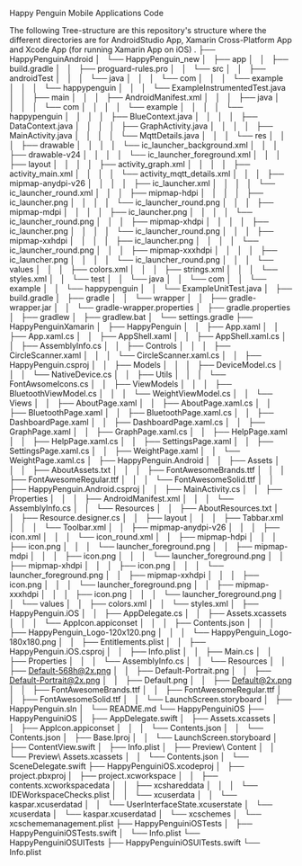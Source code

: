 Happy Penguin Mobile Applications Code

The following Tree-structure are this repository's structure where the different directories are for AndroidStudio App, Xamarin Cross-Platform App and Xcode App (for running Xamarin App on iOS)
.
├── HappyPenguinAndroid
│   └── HappyPenguin_new
│       ├── app
│       │   ├── build.gradle
│       │   ├── proguard-rules.pro
│       │   └── src
│       │       ├── androidTest
│       │       │   └── java
│       │       │       └── com
│       │       │           └── example
│       │       │               └── happypenguin
│       │       │                   └── ExampleInstrumentedTest.java
│       │       ├── main
│       │       │   ├── AndroidManifest.xml
│       │       │   ├── java
│       │       │   │   └── com
│       │       │   │       └── example
│       │       │   │           └── happypenguin
│       │       │   │               ├── BlueContext.java
│       │       │   │               ├── DataContext.java
│       │       │   │               ├── GraphActivity.java
│       │       │   │               ├── MainActivity.java
│       │       │   │               └── MqttDetails.java
│       │       │   └── res
│       │       │       ├── drawable
│       │       │       │   └── ic_launcher_background.xml
│       │       │       ├── drawable-v24
│       │       │       │   └── ic_launcher_foreground.xml
│       │       │       ├── layout
│       │       │       │   ├── activity_graph.xml
│       │       │       │   ├── activity_main.xml
│       │       │       │   └── activity_mqtt_details.xml
│       │       │       ├── mipmap-anydpi-v26
│       │       │       │   ├── ic_launcher.xml
│       │       │       │   └── ic_launcher_round.xml
│       │       │       ├── mipmap-hdpi
│       │       │       │   ├── ic_launcher.png
│       │       │       │   └── ic_launcher_round.png
│       │       │       ├── mipmap-mdpi
│       │       │       │   ├── ic_launcher.png
│       │       │       │   └── ic_launcher_round.png
│       │       │       ├── mipmap-xhdpi
│       │       │       │   ├── ic_launcher.png
│       │       │       │   └── ic_launcher_round.png
│       │       │       ├── mipmap-xxhdpi
│       │       │       │   ├── ic_launcher.png
│       │       │       │   └── ic_launcher_round.png
│       │       │       ├── mipmap-xxxhdpi
│       │       │       │   ├── ic_launcher.png
│       │       │       │   └── ic_launcher_round.png
│       │       │       └── values
│       │       │           ├── colors.xml
│       │       │           ├── strings.xml
│       │       │           └── styles.xml
│       │       └── test
│       │           └── java
│       │               └── com
│       │                   └── example
│       │                       └── happypenguin
│       │                           └── ExampleUnitTest.java
│       ├── build.gradle
│       ├── gradle
│       │   └── wrapper
│       │       ├── gradle-wrapper.jar
│       │       └── gradle-wrapper.properties
│       ├── gradle.properties
│       ├── gradlew
│       ├── gradlew.bat
│       └── settings.gradle
├── HappyPenguinXamarin
│   ├── HappyPenguin
│   │   ├── App.xaml
│   │   ├── App.xaml.cs
│   │   ├── AppShell.xaml
│   │   ├── AppShell.xaml.cs
│   │   ├── AssemblyInfo.cs
│   │   ├── Controls
│   │   │   ├── CircleScanner.xaml
│   │   │   └── CircleScanner.xaml.cs
│   │   ├── HappyPenguin.csproj
│   │   ├── Models
│   │   │   ├── DeviceModel.cs
│   │   │   └── NativeDevice.cs
│   │   ├── Utils
│   │   │   └── FontAwsomeIcons.cs
│   │   ├── ViewModels
│   │   │   ├── BluetoothViewModel.cs
│   │   │   └── WeightViewModel.cs
│   │   └── Views
│   │       ├── AboutPage.xaml
│   │       ├── AboutPage.xaml.cs
│   │       ├── BluetoothPage.xaml
│   │       ├── BluetoothPage.xaml.cs
│   │       ├── DashboardPage.xaml
│   │       ├── DashboardPage.xaml.cs
│   │       ├── GraphPage.xaml
│   │       ├── GraphPage.xaml.cs
│   │       ├── HelpPage.xaml
│   │       ├── HelpPage.xaml.cs
│   │       ├── SettingsPage.xaml
│   │       ├── SettingsPage.xaml.cs
│   │       ├── WeightPage.xaml
│   │       └── WeightPage.xaml.cs
│   ├── HappyPenguin.Android
│   │   ├── Assets
│   │   │   ├── AboutAssets.txt
│   │   │   ├── FontAwesomeBrands.ttf
│   │   │   ├── FontAwesomeRegular.ttf
│   │   │   └── FontAwesomeSolid.ttf
│   │   ├── HappyPenguin.Android.csproj
│   │   ├── MainActivity.cs
│   │   ├── Properties
│   │   │   ├── AndroidManifest.xml
│   │   │   └── AssemblyInfo.cs
│   │   └── Resources
│   │       ├── AboutResources.txt
│   │       ├── Resource.designer.cs
│   │       ├── layout
│   │       │   ├── Tabbar.xml
│   │       │   └── Toolbar.xml
│   │       ├── mipmap-anydpi-v26
│   │       │   ├── icon.xml
│   │       │   └── icon_round.xml
│   │       ├── mipmap-hdpi
│   │       │   ├── icon.png
│   │       │   └── launcher_foreground.png
│   │       ├── mipmap-mdpi
│   │       │   ├── icon.png
│   │       │   └── launcher_foreground.png
│   │       ├── mipmap-xhdpi
│   │       │   ├── icon.png
│   │       │   └── launcher_foreground.png
│   │       ├── mipmap-xxhdpi
│   │       │   ├── icon.png
│   │       │   └── launcher_foreground.png
│   │       ├── mipmap-xxxhdpi
│   │       │   ├── icon.png
│   │       │   └── launcher_foreground.png
│   │       └── values
│   │           ├── colors.xml
│   │           └── styles.xml
│   ├── HappyPenguin.iOS
│   │   ├── AppDelegate.cs
│   │   ├── Assets.xcassets
│   │   │   └── AppIcon.appiconset
│   │   │       ├── Contents.json
│   │   │       ├── HappyPenguin_Logo-120x120.png
│   │   │       └── HappyPenguin_Logo-180x180.png
│   │   ├── Entitlements.plist
│   │   ├── HappyPenguin.iOS.csproj
│   │   ├── Info.plist
│   │   ├── Main.cs
│   │   ├── Properties
│   │   │   └── AssemblyInfo.cs
│   │   └── Resources
│   │       ├── Default-568h@2x.png
│   │       ├── Default-Portrait.png
│   │       ├── Default-Portrait@2x.png
│   │       ├── Default.png
│   │       ├── Default@2x.png
│   │       ├── FontAwesomeBrands.ttf
│   │       ├── FontAwesomeRegular.ttf
│   │       ├── FontAwesomeSolid.ttf
│   │       └── LaunchScreen.storyboard
│   ├── HappyPenguin.sln
│   └── README.md
└── HappyPenguiniOS
    ├── HappyPenguiniOS
    │   ├── AppDelegate.swift
    │   ├── Assets.xcassets
    │   │   ├── AppIcon.appiconset
    │   │   │   └── Contents.json
    │   │   └── Contents.json
    │   ├── Base.lproj
    │   │   └── LaunchScreen.storyboard
    │   ├── ContentView.swift
    │   ├── Info.plist
    │   ├── Preview\ Content
    │   │   └── Preview\ Assets.xcassets
    │   │       └── Contents.json
    │   └── SceneDelegate.swift
    ├── HappyPenguiniOS.xcodeproj
    │   ├── project.pbxproj
    │   ├── project.xcworkspace
    │   │   ├── contents.xcworkspacedata
    │   │   ├── xcshareddata
    │   │   │   └── IDEWorkspaceChecks.plist
    │   │   └── xcuserdata
    │   │       └── kaspar.xcuserdatad
    │   │           └── UserInterfaceState.xcuserstate
    │   └── xcuserdata
    │       └── kaspar.xcuserdatad
    │           └── xcschemes
    │               └── xcschememanagement.plist
    ├── HappyPenguiniOSTests
    │   ├── HappyPenguiniOSTests.swift
    │   └── Info.plist
    └── HappyPenguiniOSUITests
        ├── HappyPenguiniOSUITests.swift
        └── Info.plist
